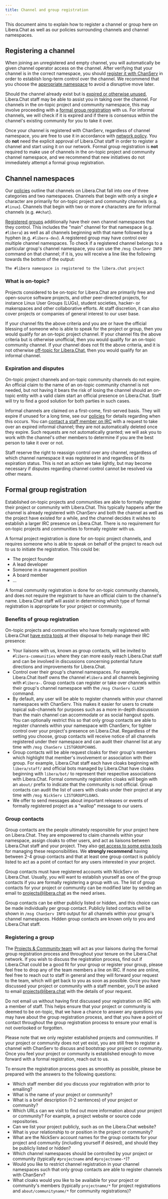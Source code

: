 ```yaml
---
title: Channel and group registration
---
```


This document aims to explain how to register a channel or group here on
Libera.Chat as well as our policies surrounding channels and channel
namespaces.

## Registering a channel

When joining an unregistered and empty channel, you will automatically be
given channel operator access on the channel. After verifying that your
channel is in the correct namespace, you should
[register it with ChanServ](/guides/creatingchannels) in order to establish
long-term control over the channel. We recommend that you choose the
[appropriate namespace](#channel-namespaces) to avoid a disruptive move later.

Should the channel already exist but is
[expired or otherwise unused](#expiration-and-disputes), Libera.Chat staff may
be able to assist you in taking over the channel. For channels in the on-topic
project and community namespace, this may involve proceeding with a
[formal group registration](#formal-group-registration) with us. For informal
channels, we will check if it is expired and if there is consensus within the
channel's existing community for you to take it over.

Once your channel is registered with ChanServ, regardless of channel
namespace, you are free to use it in accordance with
[network policy](/policies). You do **not** need the explicit approval of
Libera.Chat staff in order to register a channel and start using it on our
network. Formal group registration is **not** required to make use of channels
in the on-topic project and community channel namespace, and we recommend that
new initiatives do not immediately attempt a formal group registration.

## Channel namespaces

Our [policies](/policies) outline that channels on Libera.Chat fall into one
of three categories and two namespaces. Channels that begin with only a single
`#` character are primarily for on-topic project and community channels
(e.g. `#linux`). Channels that begin with two or more `#` characters are for
informal channels (e.g. `##chat`).

[Registered groups](#formal-group-registration) additionally have their own
channel namespaces that they control. This includes the "main" channel for
that namespace (e.g. `#libera`) as well as all channels beginning with that
name followed by a hyphen (e.g. `#libera-dev`). A registered group may have
control over multiple channel namespaces. To check if a registered channel
belongs to a particular group's channel namespace, you can use the
`/msg ChanServ INFO` command on that channel; if it is, you will receive a
line like the following towards the bottom of the output:

```irc
The #libera namespace is registered to the libera.chat project
```

### What is on-topic?

Projects considered to be on-topic for Libera.Chat are primarily free and
open-source software projects, and other peer-directed projects, for instance
Linux User Groups (LUGs), student societies, hacker- or makerspaces and other
collaborative efforts. At staff discretion, it can also cover projects or
companies of general interest to our user base.

If your channel fits the above criteria and you are or have the official
blessing of someone who is able to speak for the project or group, then you
would qualify for an on-topic project channel. If your channel fits the above
criteria but is otherwise unofficial, then you would qualify for an on-topic
community channel. If your channel does not fit the above criteria, and it is
not otherwise
[off-topic for Libera.Chat](/policies/#unwanted-content-and-behaviour), then
you would qualify for an informal channel.

### Expiration and disputes

On-topic project channels and on-topic community channels do not expire. An
official claim to the name of an on-topic community channel is not needed, but
not having it bears the risk of losing the channel should an on-topic entity
with a valid claim start an official presence on Libera.Chat. Staff will try
to find a good solution for both parties in such cases.

Informal channels are claimed on a first-come, first-served basis. They will
expire if unused for a long time, see our [policies](/policies/#channels) for
details regarding when this occurs. You can
[contact a staff member on IRC](/guides/faq#how-to-find-libera-chat-staff)
with a request to take over an expired informal channel; they are not
automatically deleted once they expire. Such requests are not automatically
granted; we will ask you to work with the channel's other members to determine
if you are the best person to take it over or not.

Staff reserve the right to reassign control over any channel, regardless of
which channel namespace it was registered in and regardless of its expiration
status. This is not an action we take lightly, but may become necessary if
disputes regarding channel control cannot be resolved via other means.

## Formal group registration

Established on-topic projects and communities are able to formally register
their project or community with Libera.Chat. This typically happens after the
channel is already registered with ChanServ and both the channel as well as
the project have existed for a while, and the channel decides it wishes to
establish a larger IRC presence on Libera.Chat. There is no requirement for
on-topic projects and communities to formally register with us.

A formal project registration is done for on-topic project channels, and
requires someone who is able to speak on behalf of the project to reach out to
us to initiate the registration. This could be:

- The project founder
- A lead developer
- Someone in a management position
- A board member
- ...

A formal community registration is done for on-topic community channels, and
does not require the registrant to have an official claim to the channel's
name. Libera.Chat staff will assist in determining which type of formal
registration is appropriate for your project or community.

### Benefits of group registration

On-topic projects and communities who have formally registered with
Libera.Chat [have extra tools](/guides/groupcontacts) at their disposal to
help manage their IRC presence:

- Your liaisons with us, known as group contacts, will be invited to
  `#libera-communities` where they can more easily reach Libera.Chat staff and
  can be involved in discussions concerning potential future directions and
  improvements for Libera.Chat.
- Control over their group's channel namespaces. For example,
  Libera.Chat itself owns the channel `#libera` and all channels beginning
  with `#libera-`. Group contacts can register or take over channels within
  their group's channel namespace with the `/msg ChanServ CLAIM` command.
- By default, any user will be able to register channels within your channel
  namespaces with ChanServ. This makes it easier for users to create topical
  sub-channels for purposes such as a more in-depth discussion than the main
  channel can accommodate or as social hangout spots. You can optionally
  restrict this so that only group contacts are able to register channels
  within your namespace with ChanServ, for tighter control over your project's
  presence on Libera.Chat. Regardless of the setting you choose, group
  contacts will receive notice of all channels registered under their
  namespace and can audit their channel list at any time with
  `/msg ChanServ LISTGROUPCHANS`.
- Group contacts will be able request cloaks for their group's members which
  highlight that member's involvement or association with their group. For
  example, Libera.Chat staff each have cloaks beginning with `libera/staff/`
  and official bots managed by Libera.Chat have cloaks beginning with
  `libera/bot/` to represent their respective associations with Libera.Chat.
  Formal community registration cloaks will begin with an `about/` prefix to
  indicate that the community is not official. Group contacts can audit the
  list of users with cloaks under their project at any time with
  `/msg NickServ LISTGROUPCLOAKS`.
- We offer to send messages about important releases or events of formally
  registered project as a "wallop" message to our users.

### Group contacts

Group contacts are the people ultimately responsible for your project here on
Libera.Chat. They are empowered to claim channels within your namespace,
assign cloaks to other users, and act as liaisons between Libera.Chat staff
and your project. They also [get access to some extra tools](/guides/groupcontacts)
for managing these responsibilities. We **strongly recommend** having between
2-4 group contacts and that at least one group contact is publicly listed to
act as a point of contact for any users interested in your project.

Group contacts must have registered accounts with NickServ on Libera.Chat.
Usually, you will want to establish yourself as one of the group contacts if
you are formally registering a group with us. The list of group contacts for
your project or community can be modified later by sending an email to
<projects@libera.chat> as the need arises.

Group contacts can be either publicly listed or hidden, and this choice can be
made individually per group contact. Publicly listed contacts will be shown in
`/msg ChanServ INFO` output for all channels within your group's channel
namespaces. Hidden group contacts are known only to you and Libera.Chat staff.

### Registering a group

The [Projects & Community team](/about#projects-and-community-team) will act
as your liaisons during the formal group registration process and throughout
your tenure on the Libera.Chat network. If you wish to discuss the
registration process, find out if Libera.Chat could be a good fit for your
group or register your group, please feel free to drop any of the team members
a line on IRC. If none are online, feel free to reach out to staff in general
and they will forward your request to the team, which will get back to you as
soon as possible. Once you have discussed your project or community with a
staff member, you’ll be asked to email <projects@libera.chat> with the details
of your request.

Do not email us without having first discussed your registration on IRC with a
member of staff. This helps ensure that your project or community is deemed to
be on-topic, that we have a chance to answer any questions you may have about
the group registration process, and that you have a point of contact
throughout the group registration process to ensure your email is not
overlooked or forgotten.

Please note that we only register established projects and communities. If
your project or community does not yet exist, you are still free to register a
channel with ChanServ to discuss and bootstrap your project or community. Once
you feel your project or community is established enough to move forward with
a formal registration, reach out to us.

To ensure the registration process goes as smoothly as possible, please be
prepared with the answers to the following questions:

- Which staff member did you discuss your registration with prior to emailing?
- What is the name of your project or community?
- What is a brief description (1-2 sentences) of your project or community?
- Which URLs can we visit to find out more information about your project or
  community? For example, a project website or source code repositories.
- Can we list your project publicly, such as on the Libera.Chat website?
- What is your relationship to or position in the project or community?
- What are the NickServ account names for the group contacts for your project
  and community (including yourself if desired), and should they be publicly
  listed or hidden?
- Which channel namespaces should be controlled by your project or community
  (typically `#projectname` and `#projectname-*`)?
- Would you like to restrict channel registration in your channel namespaces
  such that only group contacts are able to register channels with ChanServ?
- What cloaks would you like to be available for your project or community's
  members (typically `projectname/*` for project registrations and
  `about/communityname/*` for community registrations)?

